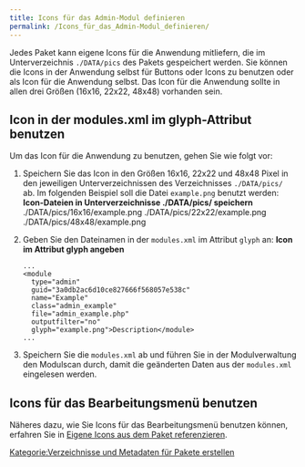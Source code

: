 ```yaml
---
title: Icons für das Admin-Modul definieren
permalink: /Icons_für_das_Admin-Modul_definieren/
---
```


Jedes Paket kann eigene Icons für die Anwendung mitliefern, die im Unterverzeichnis `./DATA/pics` des Pakets gespeichert werden. Sie können die Icons in der Anwendung selbst für Buttons oder Icons zu benutzen oder als Icon für die Anwendung selbst. Das Icon für die Anwendung sollte in allen drei Größen (16x16, 22x22, 48x48) vorhanden sein.

Icon in der modules.xml im glyph-Attribut benutzen
--------------------------------------------------

Um das Icon für die Anwendung zu benutzen, gehen Sie wie folgt vor:

1.  Speichern Sie das Icon in den Größen 16x16, 22x22 und 48x48 Pixel in den jeweiligen Unterverzeichnissen des Verzeichnisses `./DATA/pics/` ab. Im folgenden Beispiel soll die Datei `example.png` benutzt werden: **Icon-Dateien in Unterverzeichnisse ./DATA/pics/ speichern**
        <nowiki>./DATA/pics/16x16/example.png
        ./DATA/pics/22x22/example.png
        ./DATA/pics/48x48/example.png</nowiki>

2.  Geben Sie den Dateinamen in der `modules.xml` im Attribut `glyph` an: **Icon im Attribut glyph angeben**
    ~~~~ {.xml}
    ...
    <module
      type="admin"
      guid="3a0db2ac6d10ce827666f568057e538c"
      name="Example"
      class="admin_example"
      file="admin_example.php"
      outputfilter="no"
      glyph="example.png">Description</module>
    ...
    ~~~~

3.  Speichern Sie die `modules.xml` ab und führen Sie in der Modulverwaltung den Modulscan durch, damit die geänderten Daten aus der `modules.xml` eingelesen werden.

Icons für das Bearbeitungsmenü benutzen
---------------------------------------

Näheres dazu, wie Sie Icons für das Bearbeitungsmenü benutzen können, erfahren Sie in [Eigene Icons aus dem Paket referenzieren](/Eigene_Icons_aus_dem_Paket_referenzieren "wikilink").

[Kategorie:Verzeichnisse und Metadaten für Pakete erstellen](/Kategorie:Verzeichnisse_und_Metadaten_für_Pakete_erstellen "wikilink")